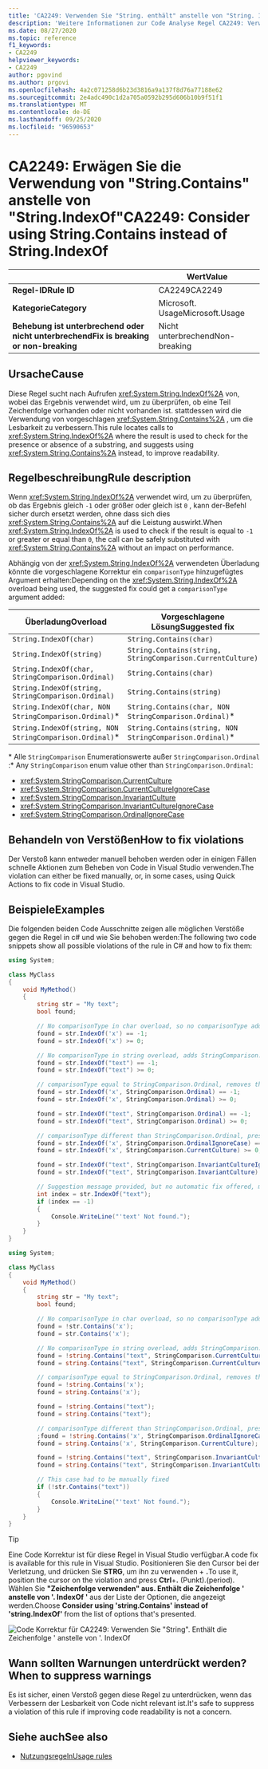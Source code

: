 ```yaml
---
title: 'CA2249: Verwenden Sie "String. enthält" anstelle von "String. IndexOf" (Code Analyse).'
description: 'Weitere Informationen zur Code Analyse Regel CA2249: Verwenden Sie "String. enthält" anstelle von "String. IndexOf".'
ms.date: 08/27/2020
ms.topic: reference
f1_keywords:
- CA2249
helpviewer_keywords:
- CA2249
author: pgovind
ms.author: prgovi
ms.openlocfilehash: 4a2c071258d6b23d3816a9a137f8d76a77188e62
ms.sourcegitcommit: 2e4adc490c1d2a705a0592b295d606b10b9f51f1
ms.translationtype: MT
ms.contentlocale: de-DE
ms.lasthandoff: 09/25/2020
ms.locfileid: "96590653"
---
```

# <a name="ca2249-consider-using-stringcontains-instead-of-stringindexof"></a><span data-ttu-id="9ed45-103">CA2249: Erwägen Sie die Verwendung von "String.Contains" anstelle von "String.IndexOf"</span><span class="sxs-lookup"><span data-stu-id="9ed45-103">CA2249: Consider using String.Contains instead of String.IndexOf</span></span>

| | <span data-ttu-id="9ed45-104">Wert</span><span class="sxs-lookup"><span data-stu-id="9ed45-104">Value</span></span> |
|-|-|
| <span data-ttu-id="9ed45-105">**Regel-ID**</span><span class="sxs-lookup"><span data-stu-id="9ed45-105">**Rule ID**</span></span> |<span data-ttu-id="9ed45-106">CA2249</span><span class="sxs-lookup"><span data-stu-id="9ed45-106">CA2249</span></span>|
| <span data-ttu-id="9ed45-107">**Kategorie**</span><span class="sxs-lookup"><span data-stu-id="9ed45-107">**Category**</span></span> |<span data-ttu-id="9ed45-108">Microsoft. Usage</span><span class="sxs-lookup"><span data-stu-id="9ed45-108">Microsoft.Usage</span></span>|
| <span data-ttu-id="9ed45-109">**Behebung ist unterbrechend oder nicht unterbrechend**</span><span class="sxs-lookup"><span data-stu-id="9ed45-109">**Fix is breaking or non-breaking**</span></span> |<span data-ttu-id="9ed45-110">Nicht unterbrechend</span><span class="sxs-lookup"><span data-stu-id="9ed45-110">Non-breaking</span></span>|

## <a name="cause"></a><span data-ttu-id="9ed45-111">Ursache</span><span class="sxs-lookup"><span data-stu-id="9ed45-111">Cause</span></span>

<span data-ttu-id="9ed45-112">Diese Regel sucht nach Aufrufen <xref:System.String.IndexOf%2A> von, wobei das Ergebnis verwendet wird, um zu überprüfen, ob eine Teil Zeichenfolge vorhanden oder nicht vorhanden ist. stattdessen wird die Verwendung von vorgeschlagen <xref:System.String.Contains%2A> , um die Lesbarkeit zu verbessern.</span><span class="sxs-lookup"><span data-stu-id="9ed45-112">This rule locates calls to <xref:System.String.IndexOf%2A> where the result is used to check for the presence or absence of a substring, and suggests using <xref:System.String.Contains%2A> instead, to improve readability.</span></span>

## <a name="rule-description"></a><span data-ttu-id="9ed45-113">Regelbeschreibung</span><span class="sxs-lookup"><span data-stu-id="9ed45-113">Rule description</span></span>

<span data-ttu-id="9ed45-114">Wenn <xref:System.String.IndexOf%2A> verwendet wird, um zu überprüfen, ob das Ergebnis gleich `-1` oder größer oder gleich ist `0` , kann der-Befehl sicher durch ersetzt werden, ohne dass sich dies <xref:System.String.Contains%2A> auf die Leistung auswirkt.</span><span class="sxs-lookup"><span data-stu-id="9ed45-114">When <xref:System.String.IndexOf%2A> is used to check if the result is equal to `-1` or greater or equal than `0`, the call can be safely substituted with <xref:System.String.Contains%2A> without an impact on performance.</span></span>

<span data-ttu-id="9ed45-115">Abhängig von der <xref:System.String.IndexOf%2A> verwendeten Überladung könnte die vorgeschlagene Korrektur ein `comparisonType` hinzugefügtes Argument erhalten:</span><span class="sxs-lookup"><span data-stu-id="9ed45-115">Depending on the <xref:System.String.IndexOf%2A> overload being used, the suggested fix could get a `comparisonType` argument added:</span></span>

| <span data-ttu-id="9ed45-116">Überladung</span><span class="sxs-lookup"><span data-stu-id="9ed45-116">Overload</span></span> | <span data-ttu-id="9ed45-117">Vorgeschlagene Lösung</span><span class="sxs-lookup"><span data-stu-id="9ed45-117">Suggested fix</span></span> |
|----|----|
| `String.IndexOf(char)` | `String.Contains(char)` |
| `String.IndexOf(string)` | `String.Contains(string, StringComparison.CurrentCulture)` |
| `String.IndexOf(char, StringComparison.Ordinal)` | `String.Contains(char)` |
| `String.IndexOf(string, StringComparison.Ordinal)` | `String.Contains(string)` |
| `String.IndexOf(char, NON StringComparison.Ordinal)`\* | `String.Contains(char, NON StringComparison.Ordinal)`\* |
| `String.IndexOf(string, NON StringComparison.Ordinal)`\* | `String.Contains(string, NON StringComparison.Ordinal)`\* |

<span data-ttu-id="9ed45-118">\* Alle `StringComparison` Enumerationswerte außer `StringComparison.Ordinal` :</span><span class="sxs-lookup"><span data-stu-id="9ed45-118">\* Any `StringComparison` enum value other than `StringComparison.Ordinal`:</span></span>

- <xref:System.StringComparison.CurrentCulture>
- <xref:System.StringComparison.CurrentCultureIgnoreCase>
- <xref:System.StringComparison.InvariantCulture>
- <xref:System.StringComparison.InvariantCultureIgnoreCase>
- <xref:System.StringComparison.OrdinalIgnoreCase>

## <a name="how-to-fix-violations"></a><span data-ttu-id="9ed45-119">Behandeln von Verstößen</span><span class="sxs-lookup"><span data-stu-id="9ed45-119">How to fix violations</span></span>

<span data-ttu-id="9ed45-120">Der Verstoß kann entweder manuell behoben werden oder in einigen Fällen schnelle Aktionen zum Beheben von Code in Visual Studio verwenden.</span><span class="sxs-lookup"><span data-stu-id="9ed45-120">The violation can either be fixed manually, or, in some cases, using Quick Actions to fix code in Visual Studio.</span></span>

## <a name="examples"></a><span data-ttu-id="9ed45-121">Beispiele</span><span class="sxs-lookup"><span data-stu-id="9ed45-121">Examples</span></span>

<span data-ttu-id="9ed45-122">Die folgenden beiden Code Ausschnitte zeigen alle möglichen Verstöße gegen die Regel in c# und wie Sie behoben werden:</span><span class="sxs-lookup"><span data-stu-id="9ed45-122">The following two code snippets show all possible violations of the rule in C# and how to fix them:</span></span>

```csharp
using System;

class MyClass
{
    void MyMethod()
    {
        string str = "My text";
        bool found;

        // No comparisonType in char overload, so no comparisonType added in resulting fix
        found = str.IndexOf('x') == -1;
        found = str.IndexOf('x') >= 0;

        // No comparisonType in string overload, adds StringComparison.CurrentCulture to resulting fix
        found = str.IndexOf("text") == -1;
        found = str.IndexOf("text") >= 0;

        // comparisonType equal to StringComparison.Ordinal, removes the argument
        found = str.IndexOf('x', StringComparison.Ordinal) == -1;
        found = str.IndexOf('x', StringComparison.Ordinal) >= 0;

        found = str.IndexOf("text", StringComparison.Ordinal) == -1;
        found = str.IndexOf("text", StringComparison.Ordinal) >= 0;

        // comparisonType different than StringComparison.Ordinal, preserves the argument
        found = str.IndexOf('x', StringComparison.OrdinalIgnoreCase) == -1;
        found = str.IndexOf('x', StringComparison.CurrentCulture) >= 0;

        found = str.IndexOf("text", StringComparison.InvariantCultureIgnoreCase) == -1;
        found = str.IndexOf("text", StringComparison.InvariantCulture) >= 0;

        // Suggestion message provided, but no automatic fix offered, must be fixed manually
        int index = str.IndexOf("text");
        if (index == -1)
        {
            Console.WriteLine("'text' Not found.");
        }
    }
}
```

```csharp
using System;

class MyClass
{
    void MyMethod()
    {
        string str = "My text";
        bool found;

        // No comparisonType in char overload, so no comparisonType added in resulting fix
        found = !str.Contains('x');
        found = str.Contains('x');

        // No comparisonType in string overload, adds StringComparison.CurrentCulture to resulting fix
        found = !string.Contains("text", StringComparison.CurrentCulture);
        found = string.Contains("text", StringComparison.CurrentCulture);

        // comparisonType equal to StringComparison.Ordinal, removes the argument
        found = !string.Contains('x');
        found = string.Contains('x');

        found = !string.Contains("text");
        found = string.Contains("text");

        // comparisonType different than StringComparison.Ordinal, preserves the argument
        ;found = !string.Contains('x', StringComparison.OrdinalIgnoreCase)
        found = string.Contains('x', StringComparison.CurrentCulture);

        found = !string.Contains("text", StringComparison.InvariantCultureIgnoreCase);
        found = string.Contains("text", StringComparison.InvariantCulture);

        // This case had to be manually fixed
        if (!str.Contains("text"))
        {
            Console.WriteLine("'text' Not found.");
        }
    }
}
```

> [!TIP]
> <span data-ttu-id="9ed45-123">Eine Code Korrektur ist für diese Regel in Visual Studio verfügbar.</span><span class="sxs-lookup"><span data-stu-id="9ed45-123">A code fix is available for this rule in Visual Studio.</span></span> <span data-ttu-id="9ed45-124">Positionieren Sie den Cursor bei der Verletzung, und drücken Sie **STRG**, um ihn zu verwenden + **.**</span><span class="sxs-lookup"><span data-stu-id="9ed45-124">To use it, position the cursor on the violation and press **Ctrl**+**.**</span></span> <span data-ttu-id="9ed45-125">(Punkt).</span><span class="sxs-lookup"><span data-stu-id="9ed45-125">(period).</span></span> <span data-ttu-id="9ed45-126">Wählen Sie **"Zeichenfolge verwenden" aus. Enthält die Zeichenfolge ' anstelle von '. IndexOf '** aus der Liste der Optionen, die angezeigt werden.</span><span class="sxs-lookup"><span data-stu-id="9ed45-126">Choose **Consider using 'string.Contains' instead of 'string.IndexOf'** from the list of options that's presented.</span></span>
>
> ![Code Korrektur für CA2249: Verwenden Sie "String". Enthält die Zeichenfolge ' anstelle von '. IndexOf](media/ca2249-codefix.png)

## <a name="when-to-suppress-warnings"></a><span data-ttu-id="9ed45-128">Wann sollten Warnungen unterdrückt werden?</span><span class="sxs-lookup"><span data-stu-id="9ed45-128">When to suppress warnings</span></span>

<span data-ttu-id="9ed45-129">Es ist sicher, einen Verstoß gegen diese Regel zu unterdrücken, wenn das Verbessern der Lesbarkeit von Code nicht relevant ist.</span><span class="sxs-lookup"><span data-stu-id="9ed45-129">It's safe to suppress a violation of this rule if improving code readability is not a concern.</span></span>

## <a name="see-also"></a><span data-ttu-id="9ed45-130">Siehe auch</span><span class="sxs-lookup"><span data-stu-id="9ed45-130">See also</span></span>

- [<span data-ttu-id="9ed45-131">Nutzungsregeln</span><span class="sxs-lookup"><span data-stu-id="9ed45-131">Usage rules</span></span>](usage-warnings.md)
